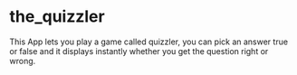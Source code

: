 # the_quizzler

This App lets you play a game called quizzler, you can pick an answer true or false and it displays instantly 
whether you get the question right or wrong.